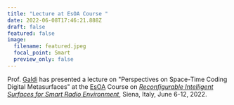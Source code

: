```yaml
---
title: "Lecture at EsOA Course "
date: 2022-06-08T17:46:21.888Z
draft: false
featured: false
image:
  filename: featured.jpeg
  focal_point: Smart
  preview_only: false
---
```

Prof. [Galdi](/author/vincenzo-galdi) has presented a lecture on "Perspectives on Space-Time Coding Digital Metasurfaces" at the [EsOA](https://www.euraap.org/esoa-courses) Course on [](https://school.metamorphose-vi.org/index.php/component/content/article/8-schools/59-42-school-rome-italy)*[Reconfigurable Intelligent Surfaces for Smart Radio Environment](https://esoa5g.wixsite.com/ris-siena)*, Siena, Italy, June 6-12, 2022.